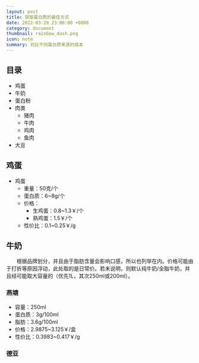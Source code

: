```yaml
---
layout: post
title: 获取蛋白质的最佳方式
date: 2022-03-29 23:06:00 +0800
category: document
thumbnail: rainbow_dash.png
icon: note
summary: 对比不同蛋白质来源的成本
---
```


<style>
p {
    text-indent: 2em;
}
</style>

## 目录

- 鸡蛋
- 牛奶
- 蛋白粉
- 肉类
  - 猪肉
  - 牛肉
  - 鸡肉
  - 鱼肉
- 大豆

## 鸡蛋

- 鸡蛋
  - 重量：50克/个
  - 蛋白质：6~8g/个
  - 价格：
    - 生鸡蛋：0.8~1.3￥/个
    - 熟鸡蛋：1.5￥/个
  - 性价比：0.1~0.25￥/g

## 牛奶

根据品牌划分，并且由于脂肪含量会影响口感，所以也列举在内。价格可能由于打折等原因浮动，此处取的是日常价。若未说明，则默认纯牛奶/全脂牛奶，并且经可能取大容量的（优先1L，其次250ml或200ml）。

### 燕塘

- 容量：250ml
- 蛋白质：3g/100ml
- 脂肪：3.6g/100ml
- 价格：2.9875~3.125￥/盒
- 性价比：0.3983~0.417￥/g

### 德亚
